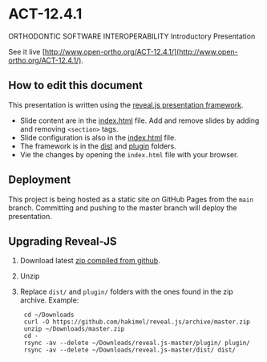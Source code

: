 # ACT-12.4.1 

ORTHODONTIC SOFTWARE INTEROPERABILITY Introductory Presentation

See it live [http://www.open-ortho.org/ACT-12.4.1/](http://www.open-ortho.org/ACT-12.4.1/).

## How to edit this document

This presentation is written using the [reveal.js presentation framework](https://revealjs.com/).

* Slide content are in the [index.html](./index.html) file. Add and remove slides by adding and removing `<section>` tags.
* Slide configuration is also in the [index.html](./index.html) file.
* The framework is in the [dist](./dist) and [plugin](./plugin) folders.
* Vie the changes by opening the `index.html` file with your browser.


## Deployment

This project is being hosted as a static site on GitHub Pages from the `main` branch. Committing and pushing to the master branch will deploy the presentation.


## Upgrading Reveal-JS

1. Download latest [zip compiled from github](https://github.com/hakimel/reveal.js/archive/master.zip).
2. Unzip
3. Replace `dist/` and `plugin/` folders with the ones found in the zip archive. Example:

        cd ~/Downloads
        curl -O https://github.com/hakimel/reveal.js/archive/master.zip
        unzip ~/Downloads/master.zip
        cd -
        rsync -av --delete ~/Downloads/reveal.js-master/plugin/ plugin/
        rsync -av --delete ~/Downloads/reveal.js-master/dist/ dist/

